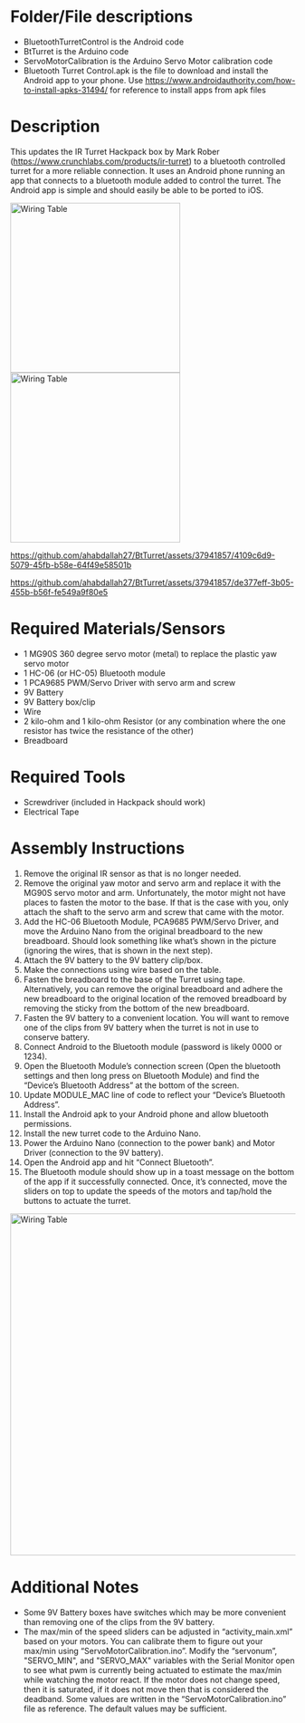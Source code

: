 # Folder/File descriptions
* BluetoothTurretControl is the Android code
* BtTurret is the Arduino code
* ServoMotorCalibration is the Arduino Servo Motor calibration code
* Bluetooth Turret Control.apk is the file to download and install the Android app to your phone. Use https://www.androidauthority.com/how-to-install-apks-31494/ for reference to install apps from apk files

# Description
This updates the IR Turret Hackpack box by Mark Rober (https://www.crunchlabs.com/products/ir-turret) to a bluetooth controlled turret for a more reliable connection. It uses an Android phone running an app that connects to a bluetooth module added to control the turret. The Android app is simple and should easily be able to be ported to iOS.

<img width="300" alt="Wiring Table" src="https://github.com/ahabdallah27/BtTurret/assets/37941857/10260ce5-9a0c-49a7-b25d-ea057f9ebbee"> <img width="300" alt="Wiring Table" src="https://github.com/ahabdallah27/BtTurret/assets/37941857/d49f3c10-fa2f-41fc-b408-6fbca5a9d228">

https://github.com/ahabdallah27/BtTurret/assets/37941857/4109c6d9-5079-45fb-b58e-64f49e58501b

https://github.com/ahabdallah27/BtTurret/assets/37941857/de377eff-3b05-455b-b56f-fe549a9f80e5

# Required Materials/Sensors
* 1 MG90S 360 degree servo motor (metal) to replace the plastic yaw servo motor
* 1 HC-06 (or HC-05) Bluetooth module
* 1 PCA9685 PWM/Servo Driver with servo arm and screw
* 9V Battery
* 9V Battery box/clip
* Wire
* 2 kilo-ohm and 1 kilo-ohm Resistor (or any combination where the one resistor has twice the resistance of the other)
* Breadboard

# Required Tools
* Screwdriver (included in Hackpack should work)
* Electrical Tape

# Assembly Instructions
1. Remove the original IR sensor as that is no longer needed.
2. Remove the original yaw motor and servo arm and replace it with the MG90S servo motor and arm. Unfortunately, the motor might not have places to fasten the motor to the base. If that is the case with you, only attach the shaft to the servo arm and screw that came with the motor.
3. Add the HC-06 Bluetooth Module, PCA9685 PWM/Servo Driver, and move the Arduino Nano from the original breadboard to the new breadboard. Should look something like what’s shown in the picture (ignoring the wires, that is shown in the next step).
4. Attach the 9V battery to the 9V battery clip/box.
5. Make the connections using wire based on the table.
6. Fasten the breadboard to the base of the Turret using tape. Alternatively, you can remove the original breadboard and adhere the new breadboard to the original location of the removed breadboard by removing the sticky from the bottom of the new breadboard.
7. Fasten the 9V battery to a convenient location. You will want to remove one of the clips from 9V battery when the turret is not in use to conserve battery.
8. Connect Android to the Bluetooth module (password is likely 0000 or 1234).
9. Open the Bluetooth Module’s connection screen (Open the bluetooth settings and then long press on Bluetooth Module) and find the “Device’s Bluetooth Address” at the bottom of the screen.
10. Update MODULE_MAC line of code to reflect your “Device’s Bluetooth Address”.
11. Install the Android apk to your Android phone and allow bluetooth permissions.
12. Install the new turret code to the Arduino Nano.
13. Power the Arduino Nano (connection to the power bank) and Motor Driver (connection to the 9V battery).
14. Open the Android app and hit “Connect Bluetooth”.
15. The Bluetooth module should show up in a toast message on the bottom of the app if it successfully connected. Once, it’s connected, move the sliders on top to update the speeds of the motors and tap/hold the buttons to actuate the turret.

<img width="604" alt="Wiring Table" src="https://github.com/ahabdallah27/BtTurret/assets/37941857/9c9fd804-a491-49bb-a6ff-8250022dee42">


# Additional Notes
* Some 9V Battery boxes have switches which may be more convenient than removing one of the clips from the 9V battery.
* The max/min of the speed sliders can be adjusted in “activity_main.xml” based on your motors. You can calibrate them to figure out your max/min using “ServoMotorCalibration.ino”. Modify the “servonum”, "SERVO_MIN", and "SERVO_MAX" variables with the Serial Monitor open to see what pwm is currently being actuated to estimate the max/min while watching the motor react. If the motor does not change speed, then it is saturated, if it does not move then that is considered the deadband. Some values are written in the “ServoMotorCalibration.ino” file as reference. The default values may be sufficient.
